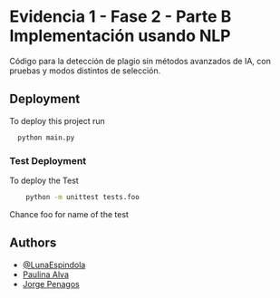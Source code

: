 
# Evidencia 1 - Fase 2 - Parte B Implementación usando NLP

Código para la detección de plagio sin métodos avanzados de IA, con pruebas y modos distintos de selección.


## Deployment

To deploy this project run 

```bash
  python main.py
```

### Test Deployment

To deploy the Test 

```bash
    python -m unittest tests.foo
```
Chance foo for name of the test

## Authors

- [@LunaEspindola](https://github.com/lunaespindola)
- [Paulina Alva](https://github.com/A01750624)
- [Jorge Penagos](https://github.com/BlackLotusBk)
